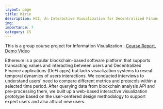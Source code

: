 ```yaml
---
layout: page
title: Kirin
description: HCI; An Interactive Visualization for Decentralized Finance Applications in Ethereum Blockchain
img:
importance: 7
category: CS
---
```


This is a group course project for Information Visualization : [Course Report](https://saiyuelyu.github.io/assets/pdf/Kirin.pdf), [Demo Video](https://www.youtube.com/watch?v=xHhpQP-oc9U)

Ethereum is a popular blockchain-based software platform that supports transacting values and interacting between users and Decentralized Finance applications (DeFi apps) but lacks visualization systems to reveal temporal dynamics of users interactions. We conducted interviews to understand users' need to compare different metrics and protocols within a selected time period. After querying data from blockchain analysis API and pre-processing them, we built up a web-based interactive visualization prototype based on the user-centered design methodology to support expert users and also attract new users. 

